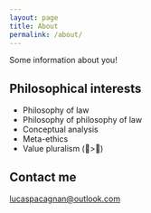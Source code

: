 ```yaml
---
layout: page
title: About
permalink: /about/
---
```


Some information about you!

## Philosophical interests 

<ul style="list-style-type:disc;">
  <li>Philosophy of law</li>
  <li>Philosophy of philosophy of law</li>
  <li>Conceptual analysis</li>
  <li>Meta-ethics</li>
  <li>Value pluralism (🦊>🦔)</li>
</ul>  

## Contact me

[lucaspacagnan@outlook.com](mailto:lucaspacagnan@outlook.com)
